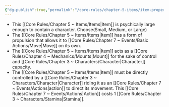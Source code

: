 ```yaml
---
{"dg-publish":true,"permalink":"/core-rules/chapter-5-items/item-property-lists/basic-properties/vehicle/"}
---
```


- This [[Core Rules/Chapter 5 ~ Items/Items\|Item]] is psychically large enough to contain a character. Choose(Small, Medium, or Large)
- The [[Core Rules/Chapter 5 ~ Items/Items\|Item]] has a form of propulsion that allows it to [[Core Rules/Chapter 7 ~ Events/Basic Actions/Move\|Move]] on its own.
- The [[Core Rules/Chapter 5 ~ Items/Items\|Item]] acts as a [[Core Rules/Chapter 4 ~ Mechanics/Mounts\|Mount]] for the sake of control and [[Core Rules/Chapter 3 ~ Characters/Character\|Character]] capacity.
- The [[Core Rules/Chapter 5 ~ Items/Items\|Item]] must be directly controlled by a [[Core Rules/Chapter 3 ~ Characters/Character\|Character]] riding it as an [[Core Rules/Chapter 7 ~ Events/Actions\|action]] to direct its movement. This [[Core Rules/Chapter 7 ~ Events/Actions\|Action]] costs 1 [[Core Rules/Chapter 3 ~ Characters/Stamina\|Stamina]].